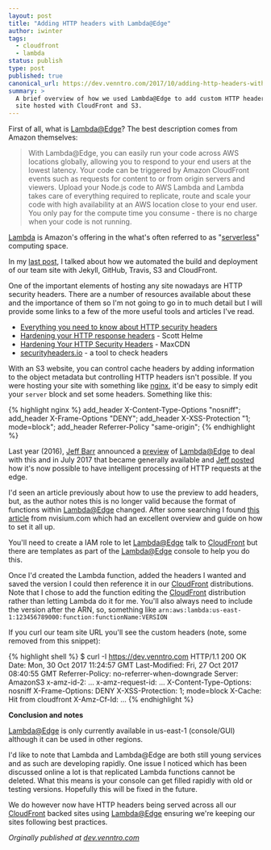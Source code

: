 ```yaml
---
layout: post
title: "Adding HTTP headers with Lambda@Edge"
author: iwinter
tags:
  - cloudfront
  - lambda
status: publish
type: post
published: true
canonical_url: https://dev.venntro.com/2017/10/adding-http-headers-with-lambda-edge/
summary: >
  A brief overview of how we used Lambda@Edge to add custom HTTP headers to our static
  site hosted with CloudFront and S3.
---
```

First of all, what is [Lambda@Edge][lae]? The best description comes from Amazon themselves:

> With Lambda@Edge, you can easily run your code across AWS locations globally, allowing you to respond to your end users
at the lowest latency. Your code can be triggered by Amazon CloudFront events such as requests for content to or from origin
servers and viewers. Upload your Node.js code to AWS Lambda and Lambda takes care of everything required to replicate, route
and scale your code with high availability at an AWS location close to your end user. You only pay for the compute time you
consume - there is no charge when your code is not running.

[Lambda](https://aws.amazon.com/lambda/) is Amazon's offering in the what's often referred to as
"[serverless](https://aws.amazon.com/serverless/)" computing space.

In my [last post](/2017/10/26/automating-the-build-and-deployment-of-our-team-site-with-jekyll-github-travis-s3-and-cloudfront.html),
I talked about how we automated the build and deployment of our team site with Jekyll, GitHub, Travis, S3 and CloudFront.

One of the important elements of hosting any site nowadays are  HTTP security headers. There are a number of resources
available about these and the importance of them so I'm not going to go in to much detail but I will provide some
links to a few of the more useful tools and articles I've read.

* [Everything you need to know about HTTP security headers](https://blog.appcanary.com/2017/http-security-headers.html)
* [Hardening your HTTP response headers](https://scotthelme.co.uk/hardening-your-http-response-headers/) - Scott Helme
* [Hardening Your HTTP Security Headers](https://www.keycdn.com/blog/http-security-headers/) - MaxCDN
* [securityheaders.io](https://securityheaders.io/) - a tool to check headers

With an S3 website, you can control cache headers by adding information to the object metadata but controlling HTTP headers
isn't possible. If you were hosting your site with something like [nginx](http://nginx.org), it'd be easy to simply edit your
 `server` block and set some headers. Something like this:

{% highlight nginx %}
add_header     X-Content-Type-Options "nosniff";
add_header     X-Frame-Options "DENY";
add_header     X-XSS-Protection "1; mode=block";
add_header     Referrer-Policy "same-origin";
{% endhighlight %}

Last year (2016), [Jeff Barr](https://twitter.com/jeffbarr) announced a [preview](https://aws.amazon.com/blogs/aws/coming-soon-lambda-at-the-edge/)
of [Lambda@Edge][lae] to deal with this and in July 2017 that became generally available and
[Jeff posted](https://aws.amazon.com/blogs/aws/lambdaedge-intelligent-processing-of-http-requests-at-the-edge/)
how it's now possible to have intelligent processing of HTTP requests at the edge.

I'd seen an article previously about how to use the preview to add headers, but, as the author notes this is no
longer valid because the format of functions within [Lambda@Edge][lae] changed. After some searching I found
[this article](https://nvisium.com/blog/2017/08/10/lambda-edge-cloudfront-custom-headers/) from nvisium.com which had
an excellent overview and guide on how to set it all up.

You'll need to create a IAM role to let [Lambda@Edge][lae] talk to [CloudFront][] but there are templates as part of the
[Lambda@Edge][lae] console to help you do this.

Once I'd created the Lambda function, added the headers I wanted and saved the version I could then reference it in our
[CloudFront][] distributions. Note that I chose to add the function editing the [CloudFront][] distribution rather than letting
Lambda do it for me. You'll also always need to include the version after the ARN, so, something like `arn:aws:lambda:us-east-1:123456789000:function:functionName:VERSION`

If you curl our team site URL you'll see the custom headers (note, some removed from this snippet):

{% highlight shell %}
$ curl -I https://dev.venntro.com
HTTP/1.1 200 OK
Date: Mon, 30 Oct 2017 11:24:57 GMT
Last-Modified: Fri, 27 Oct 2017 08:40:55 GMT
Referrer-Policy: no-referrer-when-downgrade
Server: AmazonS3
x-amz-id-2: ...
x-amz-request-id: ...
X-Content-Type-Options: nosniff
X-Frame-Options: DENY
X-XSS-Protection: 1; mode=block
X-Cache: Hit from cloudfront
X-Amz-Cf-Id: ...
{% endhighlight %}

**Conclusion and notes**

[Lambda@Edge](lae) is only currently available in us-east-1 (console/GUI) although it can be used in other regions.

I'd like to note that Lambda and Lambda@Edge are both still young services and as such are developing rapidly. One
issue I noticed which has been discussed online a lot is that replicated Lambda functions cannot be deleted.
What this means is your console can get filled rapidly with old or testing versions. Hopefully this will be fixed in
the future.

We do however now have HTTP headers being served across all our [CloudFront][] backed sites using [Lambda@Edge][lae]
ensuring we're keeping our sites following best practices.

<em>Orginally published at <a href="{{ page.canonical_url }}">dev.venntro.com</a></em>

[lae]: https://aws.amazon.com/lambda/edge/
[CloudFront]: https://aws.amazon.com/cloudfront/
